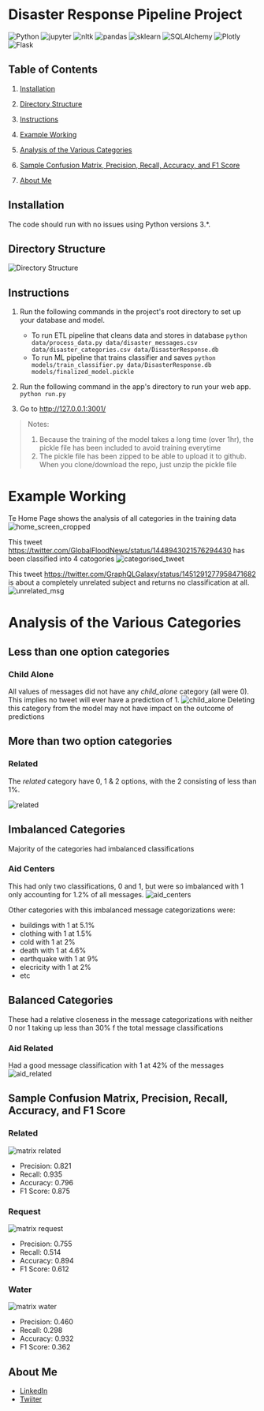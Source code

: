 # Disaster Response Pipeline Project

![Python](https://img.shields.io/badge/Python%3D%3D-3.7.6-blueviolet)
![jupyter](https://img.shields.io/badge/jupyter%3D%3D-1.0.0-yellowgreen)
![nltk](https://img.shields.io/badge/nltk%3D%3D-3.6.5-blueviolet)
![pandas](https://img.shields.io/badge/pandas%3D%3D-1.3.4-yellowgreen)
![sklearn](https://img.shields.io/badge/sklearn%3D%3D-0.0-blueviolet)
![SQLAlchemy](https://img.shields.io/badge/SQLAlchemy%3D%3D-1.4.26-yellowgreen)
![Plotly](https://img.shields.io/badge/plotly%3D%3D-5.4.0-blueviolet)
![Flask](https://img.shields.io/badge/jupyter%3D%3D-1.1.2-yellowgreen)



## Table of Contents

1. [Installation](#installation)
2. [Directory Structure](#dir_structure)
3. [Instructions](#instructions)
4. [Example Working](#examples)
5. [Analysis of the Various Categories](#analysis)

6. [Sample Confusion Matrix, Precision, Recall, Accuracy, and F1 Score](#cmatrix)
7. [About Me](#about)

## Installation <a name="installation"></a>

The code should run with no issues using Python versions 3.*.

## Directory Structure <a name="dir_structure"></a>

![Directory Structure](https://github.com/Bboofs/disaster_response/blob/main/graphs/dir_structure.jpg "Directory Structure")

## Instructions <a name="instructions"></a>
1. Run the following commands in the project's root directory to set up your database and model.

    - To run ETL pipeline that cleans data and stores in database
        `python data/process_data.py data/disaster_messages.csv data/disaster_categories.csv data/DisasterResponse.db`
    - To run ML pipeline that trains classifier and saves
        `python models/train_classifier.py data/DisasterResponse.db models/finalized_model.pickle`

2. Run the following command in the app's directory to run your web app.
    `python run.py`

3. Go to http://127.0.0.1:3001/

>Notes:
>1. Because the training of the model takes a long time (over 1hr), the pickle file has been included to avoid training everytime
>2. The pickle file has been zipped to be able to upload it to github. When you clone/download the repo, just unzip the pickle file

# Example Working<a name="examples"></a>
Te Home Page shows the analysis of all categories in the training data
![home_screen_cropped](https://github.com/Bboofs/disaster_response/blob/main/graphs/home_screen_cropped.png "home_screen_cropped")


This tweet https://twitter.com/GlobalFloodNews/status/1448943021576294430 has been classified into 4 catogories
![categorised_tweet](https://github.com/Bboofs/disaster_response/blob/main/graphs/categorised_tweet.png "categorised_tweet")


This tweet https://twitter.com/GraphQLGalaxy/status/1451291277958471682 is about a completely unrelated subject and returns no classification at all.
![unrelated_msg](https://github.com/Bboofs/disaster_response/blob/main/graphs/unrelated_msg.png "unrelated_msg")

# Analysis of the Various Categories <a name="analysis"></a>
## Less than one option categories
### Child Alone
All values of messages did not have any <i>child_alone</i> category (all were 0). This implies no tweet will ever have 
a prediction of 1.
![child_alone](https://github.com/Bboofs/disaster_response/blob/main/graphs/child_alone.png "child_alone")
Deleting this category from the model may not have impact on the outcome of predictions

## More than two option categories
### Related
The <i>related</i> category have 0, 1 & 2 options, with the 2 consisting of less than 1%.

![related](https://github.com/Bboofs/disaster_response/blob/main/graphs/related.png "child_alone")

## Imbalanced Categories
Majority of the categories had imbalanced classifications

### Aid Centers
This had only two classifications, 0 and 1, but were so imbalanced with 1 only accounting for 1.2% of all messages.
![aid_centers](https://github.com/Bboofs/disaster_response/blob/main/graphs/aid_centers.png "aid_centers") 

Other categories with this imbalanced message categorizations were:
- buildings with 1 at 5.1%
- clothing with 1 at 1.5%
- cold with 1 at 2%
- death with 1 at 4.6%
- earthquake with 1 at 9% 
- elecricity with 1 at 2%
- etc

## Balanced Categories
These had a relative closeness in the message categorizations with neither 0 nor 1 taking up less than 30% f the total message classifications

### Aid Related
Had a good message classification with 1 at 42% of the messages
![aid_related](https://github.com/Bboofs/disaster_response/blob/main/graphs/aid_related.png "aid_related")

## Sample Confusion Matrix, Precision, Recall, Accuracy, and F1 Score <a name="cmatrix"></a>
### Related
![matrix related](https://github.com/Bboofs/disaster_response/blob/main/graphs/matrix_related.png "related")
- Precision: 0.821
- Recall: 0.935
- Accuracy: 0.796
- F1 Score: 0.875

### Request
![matrix request](https://github.com/Bboofs/disaster_response/blob/main/graphs/matrix_request.png "request")
- Precision: 0.755
- Recall: 0.514
- Accuracy: 0.894
- F1 Score: 0.612

### Water
![matrix water](https://github.com/Bboofs/disaster_response/blob/main/graphs/matrix_water.png "water")
- Precision: 0.460
- Recall: 0.298
- Accuracy: 0.932
- F1 Score: 0.362

## About Me <a name="about"></a>
- <a href="https://www.linkedin.com/in/mcoluga/">LinkedIn</a>
- <a href="https://twitter.com/McOluga">Twiiter</a>